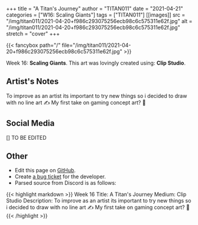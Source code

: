+++
title =       "A Titan's Journey"
author =      "TITAN011"
date =        "2021-04-21"
categories =  ["W16: Scaling Giants"]
tags =        ["TITAN011"]
[[images]]
                      src = "/img/titan011/2021-04-20+f986c293075256ecb98c6c575311e62f.jpg"
                      alt = "/img/titan011/2021-04-20+f986c293075256ecb98c6c575311e62f.jpg"
                      stretch = "cover"
+++


{{< fancybox path="/" file="/img/titan011/2021-04-20+f986c293075256ecb98c6c575311e62f.jpg" >}}


Week 16: **Scaling Giants**. This art was lovingly created using: **Clip Studio**.

## Artist's Notes

To improve as an artist its important to try new things so i decided to draw with no line art ✍️ My first take on gaming concept art? 🤔

## Social Media

[] TO BE EDITED

## Other

- Edit this page on [GitHub](https://github.com/teaminkling/web-refresh/edit/main/blog/content/blog/titan011-week-16-872f.md).
- Create [a bug ticket](https://github.com/teaminkling/web-refresh/issues/new?assignees=&labels=bug&template=problem-report.md&title=) for the developer.
- Parsed source from Discord is as follows:

{{< highlight markdown >}}
Week 16
Title: A Titan's Journey 
Medium: Clip Studio
Description: To improve as an artist its important to try new things so i decided to draw with no line art ✍️ My first take on gaming concept art? 🤔
{{< /highlight >}}
